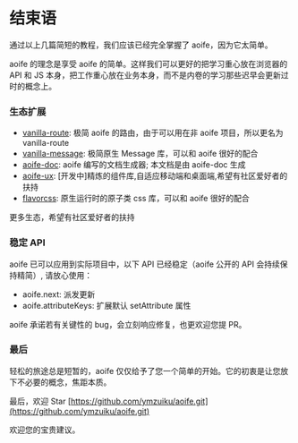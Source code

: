 # 结束语

通过以上几篇简短的教程，我们应该已经完全掌握了 aoife，因为它太简单。

aoife 的理念是享受 aoife 的简单。这样我们可以更好的把学习重心放在浏览器的 API 和 JS 本身，把工作重心放在业务本身，而不是内卷的学习那些迟早会更新过时的概念上。

### 生态扩展

- [vanilla-route](https://github.com/ymzuiku/vanilla-route.git): 极简 aoife 的路由，由于可以用在非 aoife 项目，所以更名为 vanilla-route
- [vanilla-message](https://github.com/ymzuiku/vanilla-message.git): 极简原生 Message 库，可以和 aoife 很好的配合
- [aoife-doc](https://github.com/ymzuiku/aoife-doc.git): aoife 编写的文档生成器; 本文档是由 aoife-doc 生成
- [aoife-ux](https://github.com/ymzuiku/aoife-ux.git): [开发中]精炼的组件库,自适应移动端和桌面端,希望有社区爱好者的扶持
- [flavorcss](https://github.com/ymzuiku/flavorcss.git): 原生运行时的原子类 css 库，可以和 aoife 很好的配合

更多生态，希望有社区爱好者的扶持

### 稳定 API

aoife 已可以应用到实际项目中，以下 API 已经稳定（aoife 公开的 API 会持续保持精简）, 请放心使用：

- aoife.next: 派发更新
- aoife.attributeKeys: 扩展默认 setAttribute 属性

aoife 承诺若有关键性的 bug，会立刻响应修复，也更欢迎您提 PR。

### 最后

轻松的旅途总是短暂的，aoife 仅仅给予了您一个简单的开始。它的初衷是让您放下不必要的概念，焦距本质。

最后，欢迎 Star [https://github.com/ymzuiku/aoife.git](https://github.com/ymzuiku/aoife.git)

欢迎您的宝贵建议。
